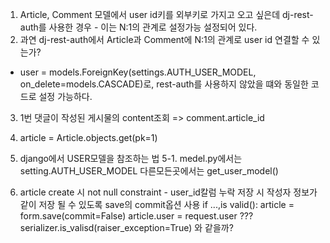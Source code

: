 1. Article, Comment 모델에서 user id키를  외부키로 가지고 오고 싶은데 dj-rest-auth를 사용한 경우 - 이는 N:1의 관계로 설정가능 설정되어 있다.
2. 과연 dj-rest-auth에서 Article과 Comment에 N:1의 관계로 user id 연결할 수 있는가? 
 - user = models.ForeignKey(settings.AUTH_USER_MODEL, on_delete=models.CASCADE)로, rest-auth를 사용하지 않았을 떄와 동일한 코드로 설정 가능하다.
 
 3. 1번 댓글이 작성된 게시물의 content조회 => comment.article_id
 4. article = Article.objects.get(pk=1)
 5. django에서 USER모델을 참조하는 법
    5-1. medel.py에서는 setting.AUTH_USER_MODEL
    다른모든곳에서는 get_user_model()

6. article create 시 not null constraint - user_id칼럼 누락
    저장 시 작성자 정보가 같이 저장 될 수 있도록 save의 commit옵션 사용
    if ...,is valid():
        article = form.save(commit=False)
        article.user = request.user
    ??? serializer.is_valisd(raiser_exception=True) 와 같을까?

